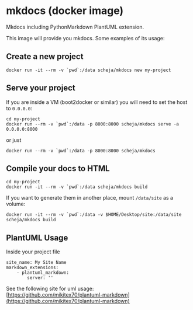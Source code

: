 mkdocs (docker image)
=====================

Mkdocs including PythonMarkdown PlantUML extension.

This image will provide you mkdocs. Some examples of its usage:

Create a new project
--------------------

    docker run -it --rm -v `pwd`:/data scheja/mkdocs new my-project

Serve your project
------------------

If you are inside a VM (boot2docker or similar) you will need to set the host to `0.0.0.0`:

    cd my-project
    docker run --rm -v `pwd`:/data -p 8000:8000 scheja/mkdocs serve -a 0.0.0.0:8000

or just

    docker run --rm -v `pwd`:/data -p 8000:8000 scheja/mkdocs

Compile your docs to HTML
-----------------------

    cd my-project
    docker run -it --rm -v `pwd`:/data scheja/mkdocs build

If you want to generate them in another place, mount `/data/site` as a volume:

    docker run -it --rm -v `pwd`:/data -v $HOME/Desktop/site:/data/site scheja/mkdocs build

PlantUML Usage
--------------

Inside your project file

    site_name: My Site Name
    markdown_extensions:
        - plantuml_markdown:
            server: ''

See the following site for uml usage:
[https://github.com/mikitex70/plantuml-markdown](https://github.com/mikitex70/plantuml-markdown)
